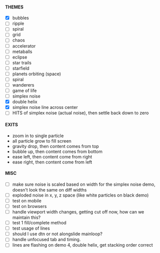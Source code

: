 #### THEMES

- [x] bubbles
- [ ] ripple
- [ ] spiral
- [ ] grid
- [ ] chaos
- [ ] accelerator
- [ ] metaballs
- [ ] eclipse
- [ ] star trails
- [ ] starfield
- [ ] planets orbiting (space)
- [ ] spiral
- [ ] wanderers
- [ ] game of life
- [ ] simplex noise
- [x] double helix
- [x] simplex noise line across center
- [ ] HITS of simplex noise (actual noise), then settle back down to zero

#### EXITS

- zoom in to single particle
- all particle grow to fill screen
- gravity drop, then content comes from top
- bubble up, then content comes from bottom
- ease left, then content come from right
- ease right, then content come from left

#### MISC

- [ ] make sure noise is scaled based on width for the simplex noise demo, doesn't look the same on diff widths
- [ ] exploded noise in x, y, z space (like white particles on black demo)
- [ ] test on mobile
- [ ] test on browsers
- [ ] handle viewport width changes, getting cut off now, how can we maintain this?
- [ ] test 1 fill/complete method
- [ ] test usage of lines
- [ ] should I use dtn or not alongslide mainloop?
- [ ] handle unfocused tab and timing.
- [ ] lines are flashing on demo 4, double helix, get stacking order correct

